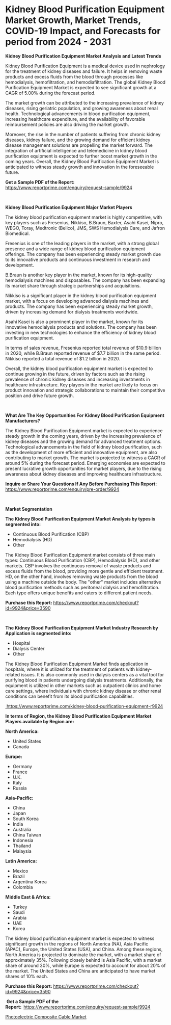 <p><h1>Kidney Blood Purification Equipment Market Growth, Market Trends, COVID-19 Impact, and Forecasts for period from 2024 - 2031</h1></p><p><strong>Kidney Blood Purification Equipment Market Analysis and Latest Trends</strong></p>
<p><p>Kidney Blood Purification Equipment is a medical device used in nephrology for the treatment of kidney diseases and failure. It helps in removing waste products and excess fluids from the blood through processes like hemodialysis, hemofiltration, and hemodiafiltration. The global Kidney Blood Purification Equipment Market is expected to see significant growth at a CAGR of 5.00% during the forecast period. </p><p>The market growth can be attributed to the increasing prevalence of kidney diseases, rising geriatric population, and growing awareness about renal health. Technological advancements in blood purification equipment, increasing healthcare expenditure, and the availability of favorable reimbursement policies are also driving the market growth.</p><p>Moreover, the rise in the number of patients suffering from chronic kidney diseases, kidney failure, and the growing demand for efficient kidney disease management solutions are propelling the market forward. The integration of artificial intelligence and telemedicine in kidney blood purification equipment is expected to further boost market growth in the coming years. Overall, the Kidney Blood Purification Equipment Market is anticipated to witness steady growth and innovation in the foreseeable future.</p></p>
<p><strong>Get a Sample PDF of the Report:&nbsp;</strong> <a href="https://www.reportprime.com/enquiry/request-sample/9924">https://www.reportprime.com/enquiry/request-sample/9924</a></p>
<p>&nbsp;</p>
<p><strong>Kidney Blood Purification Equipment Major Market Players</strong></p>
<p><p>The kidney blood purification equipment market is highly competitive, with key players such as Fresenius, Nikkiso, B.Braun, Baxter, Asahi Kasei, Nipro, WEGO, Toray, Medtronic (Bellco), JMS, SWS Hemodialysis Care, and Jafron Biomedical. </p><p>Fresenius is one of the leading players in the market, with a strong global presence and a wide range of kidney blood purification equipment offerings. The company has been experiencing steady market growth due to its innovative products and continuous investment in research and development.</p><p>B.Braun is another key player in the market, known for its high-quality hemodialysis machines and disposables. The company has been expanding its market share through strategic partnerships and acquisitions. </p><p>Nikkiso is a significant player in the kidney blood purification equipment market, with a focus on developing advanced dialysis machines and products. The company has been experiencing steady market growth, driven by increasing demand for dialysis treatments worldwide.</p><p>Asahi Kasei is also a prominent player in the market, known for its innovative hemodialysis products and solutions. The company has been investing in new technologies to enhance the efficiency of kidney blood purification equipment.</p><p>In terms of sales revenue, Fresenius reported total revenue of $10.9 billion in 2020, while B.Braun reported revenue of $7.7 billion in the same period. Nikkiso reported a total revenue of $1.2 billion in 2020.</p><p>Overall, the kidney blood purification equipment market is expected to continue growing in the future, driven by factors such as the rising prevalence of chronic kidney diseases and increasing investments in healthcare infrastructure. Key players in the market are likely to focus on product innovation and strategic collaborations to maintain their competitive position and drive future growth.</p></p>
<p>&nbsp;</p>
<p><strong>What Are The Key Opportunities For Kidney Blood Purification Equipment Manufacturers?</strong></p>
<p><p>The Kidney Blood Purification Equipment market is expected to experience steady growth in the coming years, driven by the increasing prevalence of kidney diseases and the growing demand for advanced treatment options. Technological advancements in the field of kidney blood purification, such as the development of more efficient and innovative equipment, are also contributing to market growth. The market is projected to witness a CAGR of around 5% during the forecast period. Emerging economies are expected to present lucrative growth opportunities for market players, due to the rising awareness about kidney diseases and improving healthcare infrastructure.</p></p>
<p><strong>Inquire or Share Your Questions If Any Before Purchasing This Report:</strong> <a href="https://www.reportprime.com/enquiry/pre-order/9924">https://www.reportprime.com/enquiry/pre-order/9924</a></p>
<p>&nbsp;</p>
<p><strong>Market Segmentation</strong></p>
<p><strong>The Kidney Blood Purification Equipment Market Analysis by types is segmented into:</strong></p>
<p><ul><li>Continuous Blood Purification (CBP)</li><li>Hemodialysis (HD)</li><li>Other</li></ul></p>
<p><p>The Kidney Blood Purification Equipment market consists of three main types: Continuous Blood Purification (CBP), Hemodialysis (HD), and other markets. CBP involves the continuous removal of waste products and excess fluids from the blood, providing more gentle and efficient treatment. HD, on the other hand, involves removing waste products from the blood using a machine outside the body. The "other" market includes alternative blood purification methods such as peritoneal dialysis and hemofiltration. Each type offers unique benefits and caters to different patient needs.</p></p>
<p><strong>Purchase this Report:&nbsp;</strong><a href="https://www.reportprime.com/checkout?id=9924&price=3590">https://www.reportprime.com/checkout?id=9924&price=3590</a></p>
<p>&nbsp;</p>
<p><strong>The Kidney Blood Purification Equipment Market Industry Research by Application is segmented into:</strong></p>
<p><ul><li>Hospital</li><li>Dialysis Center</li><li>Other</li></ul></p>
<p><p>The Kidney Blood Purification Equipment Market finds application in hospitals, where it is utilized for the treatment of patients with kidney-related issues. It is also commonly used in dialysis centers as a vital tool for purifying blood in patients undergoing dialysis treatments. Additionally, the equipment is utilized in other markets such as outpatient clinics and home care settings, where individuals with chronic kidney disease or other renal conditions can benefit from its blood purification capabilities.</p></p>
<p><a href="https://www.reportprime.com/kidney-blood-purification-equipment-r9924">&nbsp;https://www.reportprime.com/kidney-blood-purification-equipment-r9924</a></p>
<p><strong>In terms of Region, the Kidney Blood Purification Equipment Market Players available by Region are:</strong></p>
<p>
    <p> <strong> North America: </strong>
        <ul>
            <li>United States</li>
            <li>Canada</li>
        </ul>
        </p> 
    <p> <strong> Europe: </strong>
        <ul>
            <li>Germany</li>
            <li>France</li>
            <li>U.K.</li>
            <li>Italy</li>
            <li>Russia</li>
        </ul>
        </p> 
    <p> <strong> Asia-Pacific: </strong>
        <ul>
            <li>China</li>
            <li>Japan</li>
            <li>South Korea</li>
            <li>India</li>
            <li>Australia</li>
            <li>China Taiwan</li>
            <li>Indonesia</li>
            <li>Thailand</li>
            <li>Malaysia</li>
        </ul>
        </p> 
    <p> <strong> Latin America: </strong>
        <ul>
            <li>Mexico</li>
            <li>Brazil</li>
            <li>Argentina Korea</li>
            <li>Colombia</li>
        </ul>
        </p> 
    <p> <strong> Middle East & Africa: </strong>
        <ul>
            <li>Turkey</li>
            <li>Saudi</li>
            <li>Arabia</li>
            <li>UAE</li>
            <li>Korea</li>
        </ul>
    </p>
    </p>
<p><p>The kidney blood purification equipment market is expected to witness significant growth in the regions of North America (NA), Asia Pacific (APAC), Europe, the United States (USA), and China. Among these regions, North America is projected to dominate the market, with a market share of approximately 35%. Following closely behind is Asia Pacific, with a market share of around 30%, while Europe is expected to account for about 20% of the market. The United States and China are anticipated to have market shares of 10% each.</p></p>
<p><strong>Purchase this Report: </strong><a href="https://www.reportprime.com/checkout?id=9924&price=3590">https://www.reportprime.com/checkout?id=9924&price=3590</a></p>
<p>&nbsp;<strong>Get a Sample PDF of the Report:&nbsp;&nbsp;</strong><a href="https://www.reportprime.com/enquiry/request-sample/9924">https://www.reportprime.com/enquiry/request-sample/9924</a></p>
<p><strong></strong></p>
<p><p><a href="https://spotless-saver-8fd.notion.site/Photoelectric-Composite-Cable-Market-Competitive-Analysis-Market-Trends-and-Forecast-to-2031-b9883b88344b44ea817bec1f0ca918e6">Photoelectric Composite Cable Market</a></p></p>